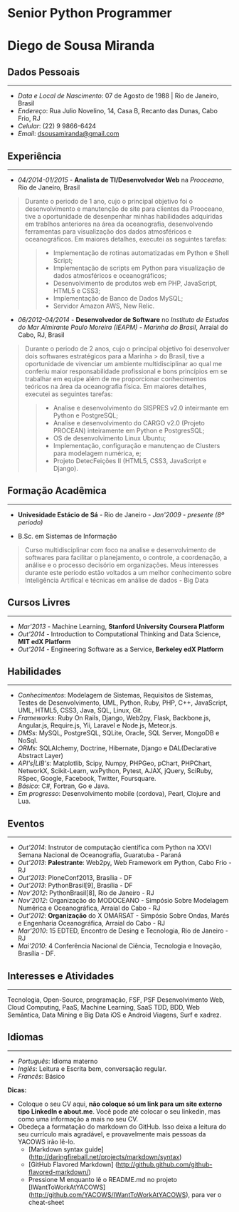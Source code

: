 # Senior Python Programmer

# Diego de Sousa Miranda

## Dados Pessoais
* * *
* *Data e Local de Nascimento*: 07 de Agosto de 1988 | Rio de Janeiro, Brasil
* *Endereço*: Rua Julio Novelino, 14, Casa B, Recanto das Dunas, Cabo Frio, RJ
* *Celular*: (22) 9 9866-6424
* *Email*: <dsousamiranda@gmail.com>

## Experiência
* * *
* *04/2014-01/2015* - **Analista de TI/Desenvolvedor Web** na *Prooceano*, Rio de Janeiro, Brasil
> Durante o periodo de 1 ano, cujo o principal objetivo foi o desenvolvimento e manutenção de site para clientes
> da Prooceano, tive a oportunidade de desenpenhar minhas habilidades adquiridas em trablhos anteriores na área
> da oceanografia, desenvolvendo ferramentas para visualização dos dados atmosféricos e oceanográficos.
> Em maiores detalhes, executei as seguintes tarefas:
> > + Implementação de rotinas automatizadas em Python e Shell Script;
> > + Implementação de scripts em Python para visualização de dados atmosféricos e oceanográficos;
> > + Desenvolvimento de produtos web em PHP, JavaScript, HTML5 e CSS3;
> > + Implementação de Banco de Dados MySQL;
> > + Servidor Amazon AWS, New Relic.

* *06/2012-04/2014* - **Desenvolvedor de Software** no *Instituto de Estudos do Mar Almirante Paulo Moreira (IEAPM) - Marinha do Brasil*, Arraial do Cabo, RJ, Brasil
> Durante o periodo de 2 anos, cujo o principal objetivo foi desenvolver dois softwares estratégicos para a Marinha > do Brasil, tive a oportunidade de vivenciar um ambiente multidisciplinar ao qual me conferiu maior responsabilidade profissional e bons princípios em se trabalhar em equipe além de me proporcionar conhecimentos teóricos na área da oceanografia física. Em maiores detalhes, executei as seguintes tarefas:
> > + Analise e desenvolvimento do SISPRES v2.0 inteirmante em Python e PostgreSQL;
> > + Analise e desenvolvimento do CARGO v2.0 (Projeto PROCEAN) inteiramente em Python e PostgresSQL;
> > + OS de desenvolvimento Linux Ubuntu;
> > + Implementação, configuração e manutençao de Clusters para modelagem numérica, e;
> > + Projeto DetecFeições II (HTML5, CSS3, JavaScript e Django).

## Formação Acadêmica
* * *
* **Univesidade Estácio de Sá** - Rio de Janeiro - *Jan'2009 - presente (8º periodo)*
- B.Sc. em Sistemas de Informação
> Curso multidisciplinar com foco na analise e desenvolvimento de softwares para facilitar o planejamento, o controle, a coordenação, a análise e o processo decisório em organizações. Meus interesses durante este período estão voltados a um melhor conhecimento sobre Inteligência Artifical e técnicas em análise de dados - Big Data

## Cursos Livres
* * *
+ *Mar'2013* - Machine Learning, **Stanford University Coursera Platform**
+ *Out'2014* - Introduction to Computational Thinking and Data Science, **MIT edX Platform**
+ *Out'2014* - Engineering Software as a Service, **Berkeley edX Platform**

## Habilidades
* * *
* *Conhecimentos*: Modelagem de Sistemas, Requisitos de Sistemas, Testes de Desenvolvimento, UML, Python, Ruby, PHP, C++, JavaScript, UML, HTML5, CSS3, Java, SQL, Linux, Git.
* *Frameworks*: Ruby On Rails, Django, Web2py, Flask, Backbone.js, Angular.js, Require.js, Yii, Laravel e Node.js, Meteor.js. 
* *DMSs*: MySQL, PostgreSQL, SQLite, Oracle, SQL Server, MongoDB e NoSql.
* *ORMs*: SQLAlchemy, Doctrine, Hibernate, Django e DAL(Declarative Abstract Layer)
* *API's|LIB's*: Matplotlib, Scipy, Numpy, PHPGeo, pChart, PHPChart, NetworkX, Scikit-Learn, wxPython, Pytest, AJAX, jQuery, SciRuby, RSpec, Google, Facebook, Twitter, Foursquare.
* *Básico*: C#, Fortran, Go e Java.
* *Em progresso*: Desenvolvimento mobile (cordova), Pearl, Clojure and Lua.

## Eventos
* * * 
* *Out'2014*: Instrutor de computação científica com Python na XXVI Semana Nacional de
Oceanografia, Guaratuba - Paraná
* *Out'2013*: **Palestrante**: Web2py, Web Framework em Python, Cabo Frio -RJ
* *Out'2013*: PloneConf2013, Brasília - DF
* *Out'2013*: PythonBrasil[9], Brasília - DF
* *Nov'2012*: PythonBrasil[8], Rio de Janeiro - RJ
* *Nov'2012*: Organização do MODOCEANO - Simpósio Sobre Modelagem Numérica e Oceanográfica, Arraial do Cabo - RJ
* *Out'2012*: **Organização** do X OMARSAT - Simpósio Sobre Ondas, Marés e Engenharia Oceanográfica, Arraial do Cabo - RJ
* *Mar'2010*: 15 EDTED, Encontro de Desing e Tecnologia, Rio de Janeiro - RJ
* *Mai'2010*: 4 Conferência Nacional de Ciência, Tecnologia e Inovação, Brasília - DF.

## Interesses e Atividades
* * *
Tecnologia, Open-Source, programação, FSF, PSF
Desenvolvimento Web, Cloud Computing, PaaS, Machine Learning, SaaS
TDD, BDD, Web Semântica, Data Mining e Big Data
iOS e Android
Viagens, Surf e xadrez.

## Idiomas
* * *
+ *Português*: Idioma materno
+ *Inglês*: Leitura e Escrita bem, conversação regular.
+ *Francês*: Básico

__Dicas:__

* Coloque o seu CV aqui, __não coloque só um link para um site externo tipo LinkedIn e about.me__. Você pode até colocar o seu linkedin, mas como uma informação a mais no seu CV.
* Obedeça a formatação do markdown do GitHub. Isso deixa a leitura do seu currículo mais agradável, e provavelmente mais pessoas da YACOWS irão lê-lo.
	* [Markdown syntax guide] (http://daringfireball.net/projects/markdown/syntax)
	* [GitHub Flavored Markdown] (http://github.github.com/github-flavored-markdown/)
	* Pressione M enquanto lê o README.md no projeto [IWantToWorkAtYACOWS] (http://github.com/YACOWS/IWantToWorkAtYACOWS), para ver o cheat-sheet
